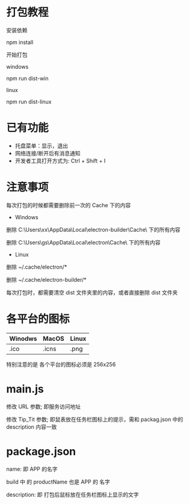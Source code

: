 # 打包教程
安装依赖

npm install

开始打包

windows

npm run dist-win

linux

npm run dist-linux

# 已有功能
- 托盘菜单：显示，退出
- 网络连接/断开后有消息通知
- 开发者工具打开方式为: Ctrl + Shift + I

# 注意事项

每次打包的时候都需要删除前一次的 Cache 下的内容

- Windows

删除 C:\Users\xx\AppData\Local\electron-builder\Cache\ 下的所有内容

删除 C:\Users\gs\AppData\Local\electron\Cache\ 下的所有内容

- Linux

删除 ~/.cache/electron/*

删除 ~/.cache/electron-builder/*

每次打包时，都需要清空 dist 文件夹里的内容，或者直接删除 dist 文件夹

# 各平台的图标

|Winodws|MacOS|Linux|
| --- | --- | --- |
|.ico|.icns|.png|

特别注意的是 各个平台的图标必须是 256x256

# main.js

修改 URL 参数; 即服务访问地址

修改 Tip_Tit 参数; 即鼠表放在任务栏图标上的提示，需和 packag.json 中的 description 内容一致

# package.json

name: 即 APP 的名字

build 中 的 productName 也是 APP 的 名字

description: 即 打包后鼠标放在任务栏图标上显示的文字
